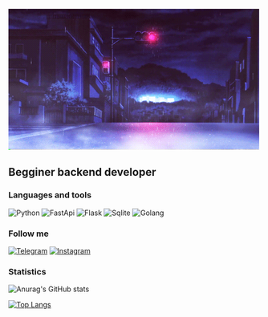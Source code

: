 [![Header](https://github.com/CrossChEp/crosschep/blob/main/assets/pfpf.gif)](https://github.com/CrossChEp)


## Begginer backend developer

### Languages and tools

![Python](https://img.shields.io/badge/-Python-black?style=for-the-badge&logo=python)
![FastApi](https://img.shields.io/badge/-FastApi-black?style=for-the-badge&logo=fastapi)
![Flask](https://img.shields.io/badge/-Flask-black?style=for-the-badge&logo=flask)
![Sqlite](https://img.shields.io/badge/-Sqlite-black?style=for-the-badge&logo=sqlite)
![Golang](https://img.shields.io/badge/-Go(studying)-black?style=for-the-badge&logo=go)


### Follow me

[![Telegram](https://img.shields.io/badge/-Telegram-black?style=for-the-badge&logo=telegram)](https://t.me/+KY41zbmMpZpkNjQy)
[![Instagram](https://img.shields.io/badge/-Instagram-black?style=for-the-badge&logo=instagram)](https://www.instagram.com/__golden_andy__/)

### Statistics

![Anurag's GitHub stats](https://github-readme-stats.vercel.app/api?username=crosschep&show_icons=true&theme=radical)


[![Top Langs](https://github-readme-stats.vercel.app/api/top-langs/?username=crosschep)](https://github.com/anuraghazra/github-readme-stats&theme=radical)
